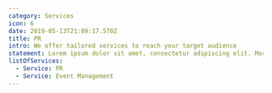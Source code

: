 ```yaml
---
category: Services
icon: 6
date: 2019-05-13T21:09:17.570Z
title: PR
intro: We offer tailored services to reach your target audience
statement: Lorem ipsum dolor sit amet, consectetur adipiscing elit. Morbi fermentum auctor magna et laoreet. Morbi ultrices quam sed nisi porttitor sollicitudin
listOfServices:
  - Service: PR
  - Service: Event Management
---
```

